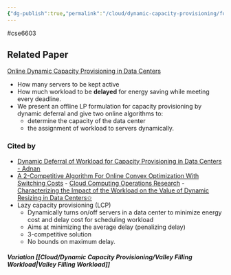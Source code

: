 ```yaml
---
{"dg-publish":true,"permalink":"/cloud/dynamic-capacity-provisioning/follow-the-workload/","dgPassFrontmatter":true}
---
```



#cse6603 

## Related Paper
[Online Dynamic Capacity Provisioning in Data Centers](http://rsrg.cms.caltech.edu/greenIT/papers/dcp-allerton.pdf)

- How many servers to be kept active
- How much workload to be **delayed** for energy saving while meeting every deadline.
- We present an offline LP formulation for capacity provisioning by dynamic deferral and give two online algorithms to:
	- determine the capacity of the data center
	- the assignment of workload to servers dynamically.

### **Cited by**

- [Dynamic Deferral of Workload for Capacity Provisioning in Data Centers - Adnan](https://arxiv.org/pdf/1109.3839.pdf)
- [A 2-Competitive Algorithm For Online Convex
Optimization With Switching Costs](https://drops.dagstuhl.de/opus/volltexte/2015/5297/pdf/7.pdf)
        - [Cloud Computing Operations Research](https://www.labri.fr/perso/eyraud/pmwiki/uploads/Main/CloudOR.pdf)
        - [Characterizing the Impact of the Workload on the Value of Dynamic Resizing in Data Centers✩](https://arxiv.org/pdf/1207.6295.pdf)
- Lazy capacity provisioning (LCP)
    - Dynamically turns on/off servers in a data center to minimize energy cost and delay cost for scheduling workload
    - Aims at minimizing the average delay (penalizing delay)
    - 3-competitive solution
    - No bounds on maximum delay.

##### Variation [[Cloud/Dynamic Capacity Provisioning/Valley Filling Workload\|Valley Filling Workload]]
